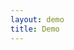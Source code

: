 ```yaml
---
layout: demo
title: Demo
---
```

<div class="outer-spinner outer-overlay" id="spinner" style="display: none">
    <div class="spinner overlay">
        <div class="cube1"></div>
        <div class="cube2"></div>
    </div>
</div>
<div class="outer-overlay" id="no-results" style="display: none">
    <div class="overlay">
        <div id="centred-text">No results.</div>
    </div>
</div>
<div class="col-md-3 repo-col" style="display: none" id="template">
    <div class="repo">
        <div class="user">
            <span class="username"></span>
            <img/>
        </div>
        <h3 class="name"></h3>

        <div class="description"></div>
        <div class="stats">
            <div class="watchers stat">
                <div class="inner-stat">
                    <div><i class="fa fa-eye"></i></div>
                    <div class="num"></div>
                </div>
            </div>
            <div class="stars stat">
                <div class="inner-stat">
                    <div>
                        <i class="fa fa-star"></i>
                    </div>
                    <div class="num"></div>
                </div>
            </div>
            <div class="forks stat">
                <div class="inner-stat">
                    <div>
                        <i class="fa fa-code-fork" style="width: 20px; height: 20px"></i>
                    </div>
                    <div class="num"></div>
                </div>
            </div>
        </div>
        <div class="border"></div>
    </div>
</div>
<div id="header">
    <h3>Siesta Github Demo</h3>
    <a class="button" id="statistics-button" onclick="showStats()">Statistics</a>
</div>

<div id="content" class="container">
    <div id="repos">
        <div class="row"></div>
    </div>
    <div id="visualisation" style="display: none">
    </div>
</div>


<div id="footer">
    <div id="inner-footer">
        <div class="form">
            <i class="glyphicon glyphicon-user"></i>
            <input onkeypress="queryKeyPress(event)" id="INPUT_1" placeholder="Query" type="email" name="identification" ></input>
            <button type="submit" class="go-button" onclick="query()"">
            Go
            </button>
        </div>
        <a  class="button" id="visualise" onclick="visualisePressed(this)">Visualise</a>
    </div>
</div>